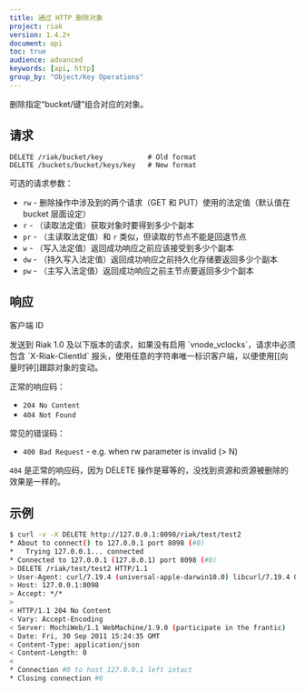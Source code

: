 ```yaml
---
title: 通过 HTTP 删除对象
project: riak
version: 1.4.2+
document: api
toc: true
audience: advanced
keywords: [api, http]
group_by: "Object/Key Operations"
---
```


删除指定“bucket/键”组合对应的对象。

## 请求

```
DELETE /riak/bucket/key           # Old format
DELETE /buckets/bucket/keys/key   # New format
```

可选的请求参数：

* `rw` - 删除操作中涉及到的两个请求（GET 和 PUT）使用的法定值（默认值在 bucket 层面设定）
* `r` - （读取法定值）获取对象时要得到多少个副本
* `pr` - （主读取法定值）和 `r` 类似，但读取的节点不能是回退节点
* `w` - （写入法定值）返回成功响应之前应该接受到多少个副本
* `dw` - （持久写入法定值）返回成功响应之前持久化存储要返回多少个副本
* `pw` - （主写入法定值）返回成功响应之前主节点要返回多少个副本

## 响应

<div class="note">
<div class="title">客户端 ID</div>
<p>发送到 Riak 1.0 及以下版本的请求，如果没有启用 `vnode_vclocks`，请求中必须包含 `X-Riak-ClientId` 报头，使用任意的字符串唯一标识客户端，以便使用[[向量时钟]]跟踪对象的变动。</p>
</div>

正常的响应码：

* `204 No Content`
* `404 Not Found`

常见的错误码：

* `400 Bad Request` - e.g. when rw parameter is invalid (> N)

`404` 是正常的响应码，因为 DELETE 操作是幂等的，没找到资源和资源被删除的效果是一样的。

## 示例

```bash
$ curl -v -X DELETE http://127.0.0.1:8098/riak/test/test2
* About to connect() to 127.0.0.1 port 8098 (#0)
*   Trying 127.0.0.1... connected
* Connected to 127.0.0.1 (127.0.0.1) port 8098 (#0)
> DELETE /riak/test/test2 HTTP/1.1
> User-Agent: curl/7.19.4 (universal-apple-darwin10.0) libcurl/7.19.4 OpenSSL/0.9.8l zlib/1.2.3
> Host: 127.0.0.1:8098
> Accept: */*
>
< HTTP/1.1 204 No Content
< Vary: Accept-Encoding
< Server: MochiWeb/1.1 WebMachine/1.9.0 (participate in the frantic)
< Date: Fri, 30 Sep 2011 15:24:35 GMT
< Content-Type: application/json
< Content-Length: 0
<
* Connection #0 to host 127.0.0.1 left intact
* Closing connection #0
```
